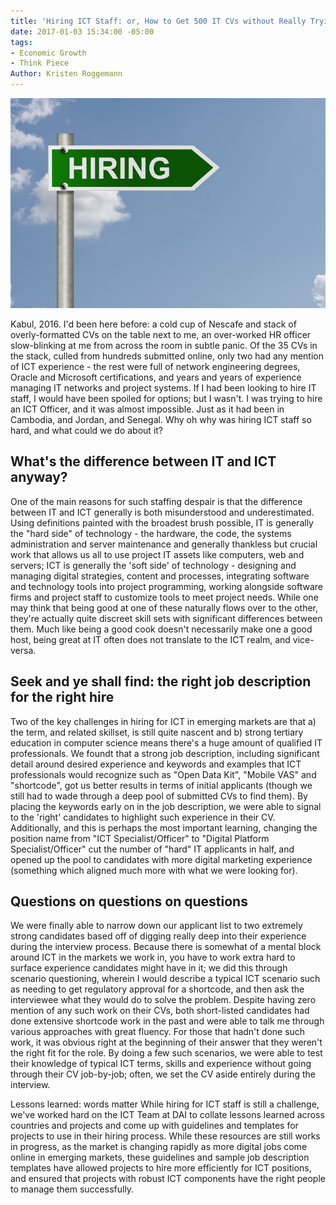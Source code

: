 ```yaml
---
title: 'Hiring ICT Staff: or, How to Get 500 IT CVs without Really Trying'
date: 2017-01-03 15:34:00 -05:00
tags:
- Economic Growth
- Think Piece
Author: Kristen Roggemann
---
```


![hiring.sign.jpg](/uploads/hiring.sign.jpg)

Kabul, 2016. I'd been here before: a cold cup of Nescafe and stack of overly-formatted CVs on the table next to me, an over-worked HR officer slow-blinking at me from across the room in subtle panic. Of the 35 CVs in the stack, culled from hundreds submitted online, only two had any mention of ICT experience - the rest were full of network engineering degrees, Oracle and Microsoft certifications, and years and years of experience managing IT networks and project systems. If I had been looking to hire IT staff, I would have been spoiled for options; but I wasn't. I was trying to hire an ICT Officer, and it was almost impossible. Just as it had been in Cambodia, and Jordan, and Senegal. Why oh why was hiring ICT staff so hard, and what could we do about it?

## What's the difference between IT and ICT anyway?

One of the main reasons for such staffing despair is that the difference between IT and ICT generally is both misunderstood and underestimated. Using definitions painted with the broadest brush possible, IT is generally the "hard side" of technology - the  hardware, the code, the systems administration and server maintenance and generally thankless but crucial work that allows us all to use project IT assets like computers, web and servers; ICT is generally the 'soft side' of technology - designing and managing digital strategies, content and processes, integrating software and technology tools into project programming, working alongside software firms and project staff to customize tools to meet project needs. While one may think that being good at one of these naturally flows over to the other, they're actually quite discreet skill sets with significant differences between them. Much like being a good cook doesn't necessarily make one a good host, being great at IT often does not translate to the ICT realm, and vice-versa.

## Seek and ye shall find: the right job description for the right hire

Two of the key challenges in hiring for ICT in emerging markets are that a) the term, and related skillset, is still quite nascent and b) strong tertiary education in computer science means there's a huge amount of qualified IT professionals. We foundt that a strong job description, including significant detail around desired experience and keywords and examples that ICT professionals would recognize such as "Open Data Kit", "Mobile VAS" and "shortcode", got us better results in terms of initial applicants (though we still had to wade through a deep pool of submitted CVs to find them). By placing the keywords early on in the job description, we were able to signal to the 'right' candidates to highlight such experience in their CV. Additionally, and this is perhaps the most important learning, changing the position name from "ICT Specialist/Officer" to "Digital Platform Specialist/Officer" cut the number of "hard" IT applicants in half, and opened up the pool to candidates with more digital marketing experience (something which aligned much more with what we were looking for).

## Questions on questions on questions

We were finally able to narrow down our applicant list to two extremely strong candidates based off of digging really deep into their experience during the interview process. Because there is somewhat of a mental block around ICT in the markets we work in, you have to work extra hard to surface experience candidates might have in it; we did this through scenario questioning, wherein I would describe a typical ICT scenario such as needing to get regulatory approval for a shortcode, and then ask the interviewee what they would do to solve the problem. Despite having zero mention of any such work on their CVs, both short-listed candidates had done extensive shortcode work in the past and were able to talk me through various approaches with great fluency. For those that hadn't done such work, it was obvious right at the beginning of their answer that they weren't the right fit for the role. By doing a few such scenarios, we were able to test their knowledge of typical ICT terms, skills and experience without going through their CV job-by-job; often, we set the CV aside entirely during the interview. 

Lessons learned: words matter
While hiring for ICT staff is still a challenge, we've worked hard on the ICT Team at DAI to collate lessons learned across countries and projects and come up with guidelines and templates for projects to use in their hiring process. While these resources are still works in progress, as the market is changing rapidly as more digital jobs come online in emerging markets, these guidelines and sample job description templates have allowed projects to hire more efficiently for ICT positions, and ensured that projects with robust ICT components have the right people to manage them successfully.